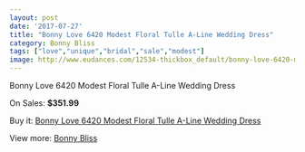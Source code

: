 ```yaml
---
layout: post
date: '2017-07-27'
title: "Bonny Love 6420 Modest Floral Tulle A-Line Wedding Dress"
category: Bonny Bliss
tags: ["love","unique","bridal","sale","modest"]
image: http://www.eudances.com/12534-thickbox_default/bonny-love-6420-modest-floral-tulle-a-line-wedding-dress.jpg
---
```

Bonny Love 6420 Modest Floral Tulle A-Line Wedding Dress

On Sales: **$351.99**
<a href="https://www.eudances.com/en/bonny-bliss/3868-bonny-love-6420-modest-floral-tulle-a-line-wedding-dress.html"><amp-img layout="responsive" width="600" height="600" src="//www.eudances.com/12534-thickbox_default/bonny-love-6420-modest-floral-tulle-a-line-wedding-dress.jpg" alt="Bonny Love 6420 Modest Floral Tulle A-Line Wedding Dress 0" /></a>
<a href="https://www.eudances.com/en/bonny-bliss/3868-bonny-love-6420-modest-floral-tulle-a-line-wedding-dress.html"><amp-img layout="responsive" width="600" height="600" src="//www.eudances.com/12536-thickbox_default/bonny-love-6420-modest-floral-tulle-a-line-wedding-dress.jpg" alt="Bonny Love 6420 Modest Floral Tulle A-Line Wedding Dress 1" /></a>
<a href="https://www.eudances.com/en/bonny-bliss/3868-bonny-love-6420-modest-floral-tulle-a-line-wedding-dress.html"><amp-img layout="responsive" width="600" height="600" src="//www.eudances.com/12535-thickbox_default/bonny-love-6420-modest-floral-tulle-a-line-wedding-dress.jpg" alt="Bonny Love 6420 Modest Floral Tulle A-Line Wedding Dress 2" /></a>

Buy it: [Bonny Love 6420 Modest Floral Tulle A-Line Wedding Dress](https://www.eudances.com/en/bonny-bliss/3868-bonny-love-6420-modest-floral-tulle-a-line-wedding-dress.html "Bonny Love 6420 Modest Floral Tulle A-Line Wedding Dress")

View more: [Bonny Bliss](https://www.eudances.com/en/40-bonny-bliss "Bonny Bliss")